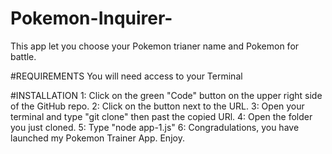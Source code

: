 # Pokemon-Inquirer-
This app let you choose your Pokemon trianer name and Pokemon for battle.

#REQUIREMENTS
You will need access to your Terminal

#INSTALLATION
1: Click on the green "Code" button on the upper right side of the GitHub repo.
2: Click on the button next to the URL.
3: Open your terminal and type "git clone" then past the copied URl.
4: Open the folder you just cloned.
5: Type "node app-1.js"
6: Congradulations, you have launched my Pokemon Trainer App. Enjoy.
